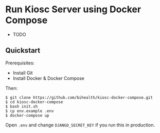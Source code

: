 # Run Kiosc Server using Docker Compose

- TODO

## Quickstart

Prerequisites:

- Install Git
- Install Docker & Docker Compose

Then:

```
$ git clone https://github.com/bihealth/kiosc-docker-compose.git
$ cd kiosc-docker-compose
$ bash init.sh
$ cp env.example .env
$ docker-compose up
```

Open `.env` and change `DJANGO_SECRET_KEY` if you run this in production.

